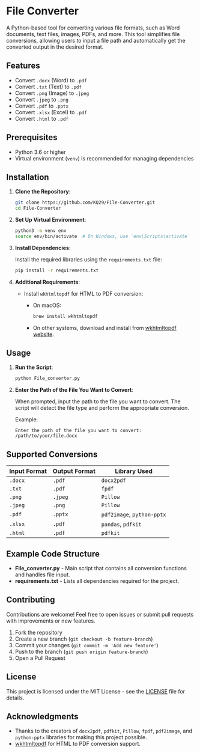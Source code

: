 # File Converter

A Python-based tool for converting various file formats, such as Word documents, text files, images, PDFs, and more. This tool simplifies file conversions, allowing users to input a file path and automatically get the converted output in the desired format.

## Features

- Convert `.docx` (Word) to `.pdf`
- Convert `.txt` (Text) to `.pdf`
- Convert `.png` (Image) to `.jpeg`
- Convert `.jpeg` to `.png`
- Convert `.pdf` to `.pptx`
- Convert `.xlsx` (Excel) to `.pdf`
- Convert `.html` to `.pdf`

## Prerequisites

- Python 3.6 or higher
- Virtual environment (`venv`) is recommended for managing dependencies

## Installation

1. **Clone the Repository**:

    ```bash
    git clone https://github.com/KQ29/File-Converter.git
    cd File-Converter
    ```

2. **Set Up Virtual Environment**:

    ```bash
    python3 -m venv env
    source env/bin/activate  # On Windows, use `env\Scripts\activate`
    ```

3. **Install Dependencies**:

    Install the required libraries using the `requirements.txt` file:

    ```bash
    pip install -r requirements.txt
    ```

4. **Additional Requirements**:

    - Install `wkhtmltopdf` for HTML to PDF conversion:

        - On macOS:

            ```bash
            brew install wkhtmltopdf
            ```

        - On other systems, download and install from [wkhtmltopdf website](https://wkhtmltopdf.org/downloads.html).

## Usage

1. **Run the Script**:

    ```bash
    python File_converter.py
    ```

2. **Enter the Path of the File You Want to Convert**:

    When prompted, input the path to the file you want to convert. The script will detect the file type and perform the appropriate conversion.

    Example:

    ```plaintext
    Enter the path of the file you want to convert: /path/to/your/file.docx
    ```

## Supported Conversions

| Input Format | Output Format | Library Used    |
|--------------|---------------|-----------------|
| `.docx`      | `.pdf`        | `docx2pdf`      |
| `.txt`       | `.pdf`        | `fpdf`          |
| `.png`       | `.jpeg`       | `Pillow`        |
| `.jpeg`      | `.png`        | `Pillow`        |
| `.pdf`       | `.pptx`       | `pdf2image`, `python-pptx` |
| `.xlsx`      | `.pdf`        | `pandas`, `pdfkit` |
| `.html`      | `.pdf`        | `pdfkit`        |

## Example Code Structure

- **File_converter.py** - Main script that contains all conversion functions and handles file input.
- **requirements.txt** - Lists all dependencies required for the project.

## Contributing

Contributions are welcome! Feel free to open issues or submit pull requests with improvements or new features.

1. Fork the repository
2. Create a new branch (`git checkout -b feature-branch`)
3. Commit your changes (`git commit -m 'Add new feature'`)
4. Push to the branch (`git push origin feature-branch`)
5. Open a Pull Request

## License

This project is licensed under the MIT License - see the [LICENSE](LICENSE) file for details.

## Acknowledgments

- Thanks to the creators of `docx2pdf`, `pdfkit`, `Pillow`, `fpdf`, `pdf2image`, and `python-pptx` libraries for making this project possible.
- [wkhtmltopdf](https://wkhtmltopdf.org/) for HTML to PDF conversion support.
